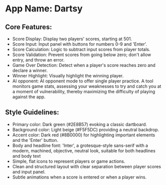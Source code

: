 # **App Name**: Dartsy

## Core Features:

- Score Display: Display two players' scores, starting at 501.
- Score Input: Input panel with buttons for numbers 0-9 and 'Enter'.
- Score Calculation: Logic to subtract input scores from player totals.
- Score Validation: Prevent scores from going below zero; don't allow entry, and throw an error.
- Game Over Detection: Detect when a player's score reaches zero and declare a winner.
- Winner Highlight: Visually highlight the winning player.
- AI opponent: AI opponent mode to offer single player practice. A tool monitors game stats, assessing your weaknesses to try and catch you at a moment of vulnerability, thereby maximizing the difficulty of playing against the app.

## Style Guidelines:

- Primary color: Dark green (#2E8B57) evoking a classic dartboard.
- Background color: Light beige (#F5F5DC) providing a neutral backdrop.
- Accent color: Dark red (#8B0000) for highlighting important elements and the 'Enter' button.
- Body and headline font: 'Inter', a grotesque-style sans-serif with a modern, machined, objective, neutral look, suitable for both headlines and body text
- Simple, flat icons to represent players or game actions.
- Clean and structured layout with clear separation between player scores and input panel.
- Subtle animations when a score is entered or when a player wins.